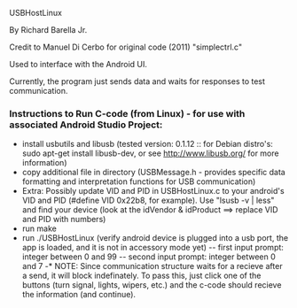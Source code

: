 USBHostLinux

By Richard Barella Jr.

Credit to Manuel Di Cerbo for original code (2011) "simplectrl.c"

Used to interface with the Android UI.

Currently, the program just sends data and waits for responses to test communication.


### Instructions to Run C-code (from Linux) - for use with associated Android Studio Project:

- install usbutils and libusb (tested version: 0.1.12 :: for Debian distro's: sudo apt-get install libusb-dev, or see http://www.libusb.org/ for more information)
- copy additional file in directory (USBMessage.h - provides specific data formatting and interpretation functions for USB communication)
- Extra: Possibly update VID and PID in USBHostLinux.c to your android's VID and PID (#define VID 0x22b8, for example). Use "lsusb -v | less" and find your device (look at the idVendor & idProduct ==> replace VID and PID with numbers)
- run make
- run ./USBHostLinux (verify android device is plugged into a usb port, the app is loaded, and it is not in accessory mode yet)
-- first input prompt: integer between 0 and 99
-- second input prompt: integer between 0 and 7
-* NOTE: Since communication structure waits for a recieve after a send, it will block indefinately. To pass this, just click one of the buttons (turn signal, lights, wipers, etc.) and the c-code should recieve the information (and continue).

